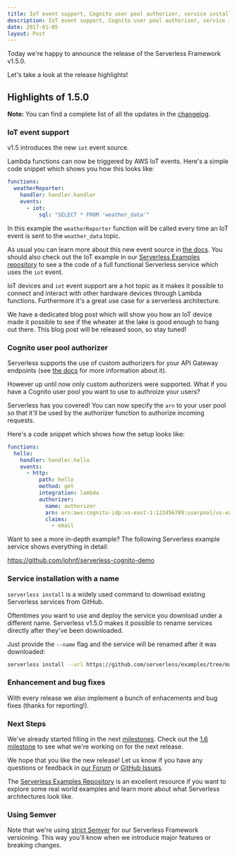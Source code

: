 ```yaml
---
title: IoT event support, Cognito user pool authorizer, service installation with a name in Serverless Framework v1.5
description: IoT event support, Cognito user pool authorizer, service installation with a name in Serverless Framework v1.5
date: 2017-01-05
layout: Post
---
```


Today we're happy to announce the release of the Serverless Framework v1.5.0.

Let's take a look at the release highlights!

## Highlights of 1.5.0

**Note:** You can find a complete list of all the updates in the [changelog](https://github.com/serverless/serverless/blob/master/CHANGELOG.md).

### IoT event support

v1.5 introduces the new `iot` event source.

Lambda functions can now be triggered by AWS IoT events. Here's a simple code snippet which shows you how this looks like:

```yml
functions:
  weatherReporter:
    handler: handler.handler
    events:
      - iot:
          sql: "SELECT * FROM 'weather_data'"
```

In this example the `weatherReporter` function will be called every time an IoT event is sent to the `weather_data` topic.

As usual you can learn more about this new event source in [the docs](https://serverless.com/framework/docs/providers/aws/events/iot). You should also check out the IoT example in our [Serverless Examples repository](https://github.com/serverless/examples/tree/master/aws-node-iot-event) to see a the code of a full functional Serverless service which uses the `iot` event.

IoT devices and `iot` event support are a hot topic as it makes it possible to connect and interact with other hardware devices through Lambda functions. Furthermore it's a great use case for a serverless architecture.

We have a dedicated blog post which will show you how an IoT device made it possible to see if the wheater at the lake is good enough to hang out there. This blog post will be released soon, so stay tuned!

### Cognito user pool authorizer

Serverless supports the use of custom authorizers for your API Gateway endpoints (see [the docs](https://serverless.com/framework/docs/providers/aws/events/apigateway/#http-endpoints-with-custom-authorizers) for more information about it).

However up until now only custom authorizers were supported. What if you have a Cognito user pool you want to use to authroize your users?

Serverless has you covered! You can now specify the `arn` to your user pool so that it'll be used by the authorizer function to authorize incoming requests.

Here's a code snippet which shows how the setup looks like:

```yml
functions:
  hello:
    handler: handler.hello
    events:
      - http:
          path: hello
          method: get
          integration: lambda
          authorizer:
            name: authorizer
            arn: arn:aws:cognito-idp:us-east-1:123456789:userpool/us-east-1_XXXXXX
            claims:
              - email
```

Want to see a more in-depth example? The following Serverless example service shows everything in detail:

https://github.com/johnf/serverless-cognito-demo

### Service installation with a name

`serverless install` is a widely used command to download existing Serverless services from GitHub.

Oftentimes you want to use and deploy the service you download under a different name. Serverless v1.5.0 makes it possible to rename services directly after they've been downloaded.

Just provide the `--name` flag and the service will be renamed after it was downloaded:

```bash
serverless install --url https://github.com/serverless/examples/tree/master/aws-node-iot-event --name iot
```

### Enhancement and bug fixes

With every release we also implement a bunch of enhacements and bug fixes (thanks for reporting!).

### Next Steps

We've already started filling in the next [milestones](https://github.com/serverless/serverless/milestones). Check out the [1.6 milestone](https://github.com/serverless/serverless/milestone/21) to see what we're working on for the next release.

We hope that you like the new release! Let us know if you have any questions or feedback in [our Forum](http://forum.serverless.com/) or [GitHub Issues](https://github.com/serverless/serverless/issues).

The [Serverless Examples Repository](https://github.com/serverless/examples) is an excellent resource if you want to explore some real world examples and learn more about what Serverless architectures look like.

### Using Semver

Note that we're using [strict Semver](http://semver.org/) for our Serverless Framework versioning. This way you'll know when we introduce major features or breaking changes.
